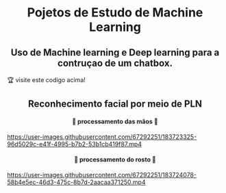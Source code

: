 <h1 align="center"> Pojetos de Estudo de Machine Learning </h1>

<h2 align="center">Uso de Machine learning e  Deep learning para a contruçao de um chatbox.</h2>

:trophy: visite este codigo acima!


<h2 align="center"> Reconhecimento facial por meio de PLN</h2>


<h4 align="center"> 
	🚧  processamento das mãos 🚧
</h4>


https://user-images.githubusercontent.com/67292251/183723325-96d5029c-e41f-4995-b7b2-53b1cb419f87.mp4


<h4 align="center"> 
	🚧  processamento do rosto 🚧
</h4>


https://user-images.githubusercontent.com/67292251/183724078-58b4e5ec-46d3-475c-8b7d-2aacaa371250.mp4







